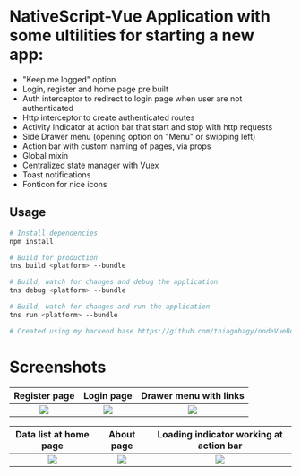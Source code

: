 
# NativeScript-Vue Application with some ultilities for starting a new app:

* "Keep me logged" option
* Login, register and home page pre built
* Auth interceptor to redirect to login page when user are not authenticated
* Http interceptor to create authenticated routes
* Activity Indicator at action bar that start and stop with http requests
* Side Drawer menu (opening option on "Menu" or swipping left)
* Action bar with custom naming of pages, via props
* Global mixin
* Centralized state manager with Vuex
* Toast notifications
* Fonticon for nice icons

## Usage


``` bash
# Install dependencies
npm install

# Build for production
tns build <platform> --bundle

# Build, watch for changes and debug the application
tns debug <platform> --bundle

# Build, watch for changes and run the application
tns run <platform> --bundle

# Created using my backend base https://github.com/thiagohagy/nodeVueBoilerplate , but you can use any backend you want
```


# Screenshots


Register page              |  Login page               | Drawer menu with links
:-------------------------:|:-------------------------:|:-------------------------:
![](https://github.com/thiagohagy/NativeScriptVueTemplate2.0/blob/master/screenshots/1.jpeg)  |  ![](https://github.com/thiagohagy/NativeScriptVueTemplate2.0/blob/master/screenshots/2.jpeg) |  ![](https://github.com/thiagohagy/NativeScriptVueTemplate2.0/blob/master/screenshots/3.jpeg)

Data list at home page     |  About page               |  Loading indicator working at action bar
:-------------------------:|:-------------------------:|:-------------------------:
![](https://github.com/thiagohagy/NativeScriptVueTemplate2.0/blob/master/screenshots/4.jpeg)  |  ![](https://github.com/thiagohagy/NativeScriptVueTemplate2.0/blob/master/screenshots/5.jpeg) |  ![](https://github.com/thiagohagy/NativeScriptVueTemplate2.0/blob/master/screenshots/6.jpeg)
